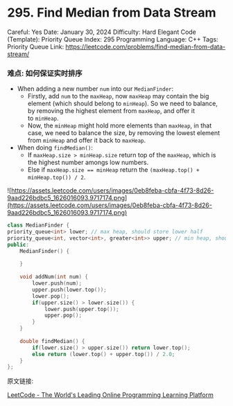 # 295. Find Median from Data Stream

Careful: Yes
Date: January 30, 2024
Difficulty: Hard
Elegant Code (Template): Priority Queue
Index: 295
Programming Language: C++
Tags: Priority Queue
Link: https://leetcode.com/problems/find-median-from-data-stream/

### 难点: 如何保证实时排序

- When adding a new number `num` into our `MedianFinder`:
    - Firstly, add `num` to the `maxHeap`, now `maxHeap` may contain the big element (which should belong to `minHeap`). So we need to balance, by removing the highest element from `maxHeap`, and offer it to `minHeap`.
    - Now, the `minHeap` might hold more elements than `maxHeap`, in that case, we need to balance the size, by removing the lowest element from `minHeap` and offer it back to `maxHeap`.
- When doing `findMedian()`:
    - If `maxHeap.size > minHeap.size` return top of the `maxHeap`, which is the highest number amongs low numbers.
    - Else if `maxHeap.size == minHeap` return the `(maxHeap.top() + minHeap.top()) / 2`.

![https://assets.leetcode.com/users/images/0eb8feba-cbfa-4f73-8d26-9aad226bdbc5_1626016093.9717174.png](https://assets.leetcode.com/users/images/0eb8feba-cbfa-4f73-8d26-9aad226bdbc5_1626016093.9717174.png)

```cpp
class MedianFinder {
priority_queue<int> lower; // max heap, should store lower half
priority_queue<int, vector<int>, greater<int>> upper; // min heap, should store upper half
public:
    MedianFinder() {
        
    }
    
    void addNum(int num) {
        lower.push(num);
        upper.push(lower.top());
        lower.pop();
        if(upper.size() > lower.size()) {
            lower.push(upper.top());
            upper.pop();
        }
    }
    
    double findMedian() {
        if(lower.size() > upper.size()) return lower.top();
        else return (lower.top() + upper.top()) / 2.0;
    }
};
```

原文链接:

[LeetCode - The World's Leading Online Programming Learning Platform](https://leetcode.com/problems/find-median-from-data-stream/discuss/1330646/C++JavaPython-MinHeap-MaxHeap-Solution-Picture-explain-Clean-and-Concise)